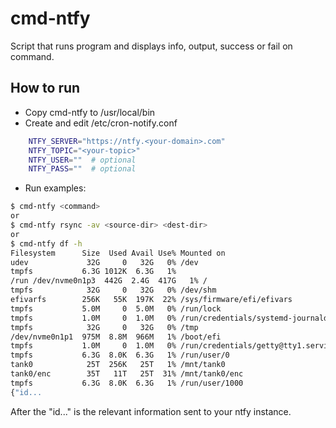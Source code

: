 # cmd-ntfy
Script that runs program and displays info, output, success or fail on command.

## How to run
* Copy cmd-ntfy to /usr/local/bin
* Create and edit /etc/cron-notify.conf
```bash
    NTFY_SERVER="https://ntfy.<your-domain>.com" 
    NTFY_TOPIC="<your-topic>" 
    NTFY_USER=""  # optional 
    NTFY_PASS=""  # optional 
```

* Run examples:
```bash
$ cmd-ntfy <command>
or
$ cmd-ntfy rsync -av <source-dir> <dest-dir>
or
$ cmd-ntfy df -h
Filesystem      Size  Used Avail Use% Mounted on 
udev             32G     0   32G   0% /dev 
tmpfs           6.3G 1012K  6.3G   1% 
/run /dev/nvme0n1p3  442G  2.4G  417G   1% / 
tmpfs            32G     0   32G   0% /dev/shm 
efivarfs        256K   55K  197K  22% /sys/firmware/efi/efivars 
tmpfs           5.0M     0  5.0M   0% /run/lock 
tmpfs           1.0M     0  1.0M   0% /run/credentials/systemd-journald.service 
tmpfs            32G     0   32G   0% /tmp 
/dev/nvme0n1p1  975M  8.8M  966M   1% /boot/efi 
tmpfs           1.0M     0  1.0M   0% /run/credentials/getty@tty1.service 
tmpfs           6.3G  8.0K  6.3G   1% /run/user/0 
tank0            25T  256K   25T   1% /mnt/tank0 
tank0/enc        35T   11T   25T  31% /mnt/tank0/enc 
tmpfs           6.3G  8.0K  6.3G   1% /run/user/1000 
{"id...
```
After the "id..." is the relevant information sent to your ntfy instance.
